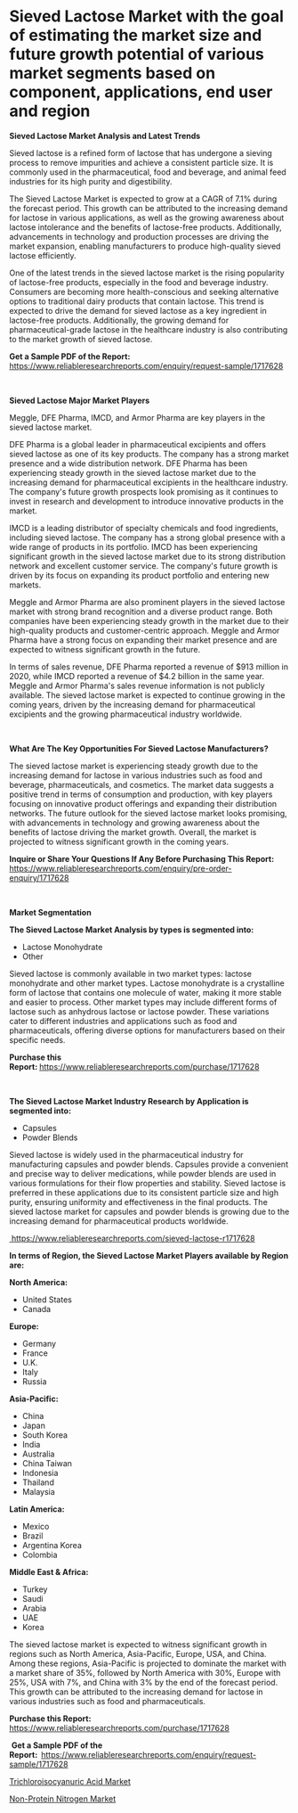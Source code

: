 <p><h1>Sieved Lactose Market with the goal of estimating the market size and future growth potential of various market segments based on component, applications, end user and region</h1></p><p><strong>Sieved Lactose Market Analysis and Latest Trends</strong></p>
<p><p>Sieved lactose is a refined form of lactose that has undergone a sieving process to remove impurities and achieve a consistent particle size. It is commonly used in the pharmaceutical, food and beverage, and animal feed industries for its high purity and digestibility.</p><p>The Sieved Lactose Market is expected to grow at a CAGR of 7.1% during the forecast period. This growth can be attributed to the increasing demand for lactose in various applications, as well as the growing awareness about lactose intolerance and the benefits of lactose-free products. Additionally, advancements in technology and production processes are driving the market expansion, enabling manufacturers to produce high-quality sieved lactose efficiently.</p><p>One of the latest trends in the sieved lactose market is the rising popularity of lactose-free products, especially in the food and beverage industry. Consumers are becoming more health-conscious and seeking alternative options to traditional dairy products that contain lactose. This trend is expected to drive the demand for sieved lactose as a key ingredient in lactose-free products. Additionally, the growing demand for pharmaceutical-grade lactose in the healthcare industry is also contributing to the market growth of sieved lactose.</p></p>
<p><strong>Get a Sample PDF of the Report:&nbsp;</strong> <a href="https://www.reliableresearchreports.com/enquiry/request-sample/1717628">https://www.reliableresearchreports.com/enquiry/request-sample/1717628</a></p>
<p>&nbsp;</p>
<p><strong>Sieved Lactose Major Market Players</strong></p>
<p><p>Meggle, DFE Pharma, IMCD, and Armor Pharma are key players in the sieved lactose market.</p><p>DFE Pharma is a global leader in pharmaceutical excipients and offers sieved lactose as one of its key products. The company has a strong market presence and a wide distribution network. DFE Pharma has been experiencing steady growth in the sieved lactose market due to the increasing demand for pharmaceutical excipients in the healthcare industry. The company's future growth prospects look promising as it continues to invest in research and development to introduce innovative products in the market.</p><p>IMCD is a leading distributor of specialty chemicals and food ingredients, including sieved lactose. The company has a strong global presence with a wide range of products in its portfolio. IMCD has been experiencing significant growth in the sieved lactose market due to its strong distribution network and excellent customer service. The company's future growth is driven by its focus on expanding its product portfolio and entering new markets.</p><p>Meggle and Armor Pharma are also prominent players in the sieved lactose market with strong brand recognition and a diverse product range. Both companies have been experiencing steady growth in the market due to their high-quality products and customer-centric approach. Meggle and Armor Pharma have a strong focus on expanding their market presence and are expected to witness significant growth in the future.</p><p>In terms of sales revenue, DFE Pharma reported a revenue of $913 million in 2020, while IMCD reported a revenue of $4.2 billion in the same year. Meggle and Armor Pharma's sales revenue information is not publicly available. The sieved lactose market is expected to continue growing in the coming years, driven by the increasing demand for pharmaceutical excipients and the growing pharmaceutical industry worldwide.</p></p>
<p>&nbsp;</p>
<p><strong>What Are The Key Opportunities For Sieved Lactose Manufacturers?</strong></p>
<p><p>The sieved lactose market is experiencing steady growth due to the increasing demand for lactose in various industries such as food and beverage, pharmaceuticals, and cosmetics. The market data suggests a positive trend in terms of consumption and production, with key players focusing on innovative product offerings and expanding their distribution networks. The future outlook for the sieved lactose market looks promising, with advancements in technology and growing awareness about the benefits of lactose driving the market growth. Overall, the market is projected to witness significant growth in the coming years.</p></p>
<p><strong>Inquire or Share Your Questions If Any Before Purchasing This Report:</strong> <a href="https://www.reliableresearchreports.com/enquiry/pre-order-enquiry/1717628">https://www.reliableresearchreports.com/enquiry/pre-order-enquiry/1717628</a></p>
<p>&nbsp;</p>
<p><strong>Market Segmentation</strong></p>
<p><strong>The Sieved Lactose Market Analysis by types is segmented into:</strong></p>
<p><ul><li>Lactose Monohydrate</li><li>Other</li></ul></p>
<p><p>Sieved lactose is commonly available in two market types: lactose monohydrate and other market types. Lactose monohydrate is a crystalline form of lactose that contains one molecule of water, making it more stable and easier to process. Other market types may include different forms of lactose such as anhydrous lactose or lactose powder. These variations cater to different industries and applications such as food and pharmaceuticals, offering diverse options for manufacturers based on their specific needs.</p></p>
<p><strong>Purchase this Report:&nbsp;</strong><a href="https://www.reliableresearchreports.com/purchase/1717628">https://www.reliableresearchreports.com/purchase/1717628</a></p>
<p>&nbsp;</p>
<p><strong>The Sieved Lactose Market Industry Research by Application is segmented into:</strong></p>
<p><ul><li>Capsules</li><li>Powder Blends</li></ul></p>
<p><p>Sieved lactose is widely used in the pharmaceutical industry for manufacturing capsules and powder blends. Capsules provide a convenient and precise way to deliver medications, while powder blends are used in various formulations for their flow properties and stability. Sieved lactose is preferred in these applications due to its consistent particle size and high purity, ensuring uniformity and effectiveness in the final products. The sieved lactose market for capsules and powder blends is growing due to the increasing demand for pharmaceutical products worldwide.</p></p>
<p><a href="https://www.reliableresearchreports.com/sieved-lactose-r1717628">&nbsp;https://www.reliableresearchreports.com/sieved-lactose-r1717628</a></p>
<p><strong>In terms of Region, the Sieved Lactose Market Players available by Region are:</strong></p>
<p>
    <p> <strong> North America: </strong>
        <ul>
            <li>United States</li>
            <li>Canada</li>
        </ul>
        </p> 
    <p> <strong> Europe: </strong>
        <ul>
            <li>Germany</li>
            <li>France</li>
            <li>U.K.</li>
            <li>Italy</li>
            <li>Russia</li>
        </ul>
        </p> 
    <p> <strong> Asia-Pacific: </strong>
        <ul>
            <li>China</li>
            <li>Japan</li>
            <li>South Korea</li>
            <li>India</li>
            <li>Australia</li>
            <li>China Taiwan</li>
            <li>Indonesia</li>
            <li>Thailand</li>
            <li>Malaysia</li>
        </ul>
        </p> 
    <p> <strong> Latin America: </strong>
        <ul>
            <li>Mexico</li>
            <li>Brazil</li>
            <li>Argentina Korea</li>
            <li>Colombia</li>
        </ul>
        </p> 
    <p> <strong> Middle East & Africa: </strong>
        <ul>
            <li>Turkey</li>
            <li>Saudi</li>
            <li>Arabia</li>
            <li>UAE</li>
            <li>Korea</li>
        </ul>
    </p>
    </p>
<p><p>The sieved lactose market is expected to witness significant growth in regions such as North America, Asia-Pacific, Europe, USA, and China. Among these regions, Asia-Pacific is projected to dominate the market with a market share of 35%, followed by North America with 30%, Europe with 25%, USA with 7%, and China with 3% by the end of the forecast period. This growth can be attributed to the increasing demand for lactose in various industries such as food and pharmaceuticals.</p></p>
<p><strong>Purchase this Report: </strong><a href="https://www.reliableresearchreports.com/purchase/1717628">https://www.reliableresearchreports.com/purchase/1717628</a></p>
<p>&nbsp;<strong>Get a Sample PDF of the Report:&nbsp;&nbsp;</strong><a href="https://www.reliableresearchreports.com/enquiry/request-sample/1717628">https://www.reliableresearchreports.com/enquiry/request-sample/1717628</a></p>
<p><strong></strong></p>
<p><p><a href="https://view.publitas.com/reportprime-1/global-trichloroisocyanuric-acid-market-is-projected-to-grow-at-a-cagr-of-13-forcasted-for-period-from-2024-to-2031/">Trichloroisocyanuric Acid Market</a></p><p><a href="https://github.com/Chiragrp22/Market-Research-Report-List-5/blob/main/non-protein-nitrogen-market.md">Non-Protein Nitrogen Market</a></p></p>